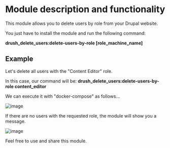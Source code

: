 <h1>Module description and functionality</h1>
<p>This module allows you to delete users by role from your Drupal website.</p>
<p>You just have to install the module and run the following command:</p> 
<p><b>drush_delete_users:delete-users-by-role [role_machine_name]</b></p>
<h2>Example</h2>
<p>Let's delete all users with the "Content Editor" role.</p>
<p>In this case, our command will be: <b>drush_delete_users:delete-users-by-role content_editor</b></p>
<p>We can execute it with "docker-compose" as follows...</p>

![image](https://github.com/user-attachments/assets/209b8082-8419-4c79-9afb-9a010a525827)

<p>If there are no users with the requested role, the module will show you a message.</p>

![image](https://github.com/user-attachments/assets/8f3d89fe-7e01-4c5e-9541-c9a8fb94972d)

<p>Feel free to use and share this module.</p>
